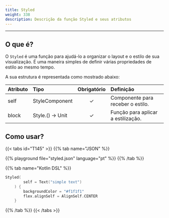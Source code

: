 ```yaml
---
title: Styled
weight: 338
description: Descrição da função Styled e seus atributos
---
```


---


## O que é?

O `Styled` é uma função para ajudá-lo a organizar o layout e o estilo de sua visualização. É uma maneira simples de definir várias propriedades de estilo ao mesmo tempo.

A sua estrutura é representada como mostrado abaixo:

| **Atributo** | **Tipo**                                                       | Obrigatório | **Definição**                                                                                                     |
| :----------- | :------------------------------------------------------------- | :---------: | :---------------------------------------------------------------------------------------------------------------- |
| self   | StyleComponent                                                |      ✓       | Componente para receber o estilo. |
| block   | Style.() -> Unit                                                |      ✓       | Função para aplicar a estilização. |


## Como usar?

{{< tabs id="T145" >}}
{{% tab name="JSON" %}}

<!-- json-playground:styled.json
{
  "_beagleComponent_" : "beagle:text",
  "text" : "simple text",
  "style" : {
    "backgroundColor" : "#f1f1f1",
    "flex" : {
      "alignSelf" : "CENTER"
    }
  }
}
-->

{{% playground file="styled.json" language="pt" %}}
{{% /tab %}}

{{% tab name="Kotlin DSL" %}}

```kotlin
Styled(
        self = Text("simple text")
    ) {
        backgroundColor = "#f1f1f1"
        flex.alignSelf = AlignSelf.CENTER
    }
```

{{% /tab %}}
{{< /tabs >}}
